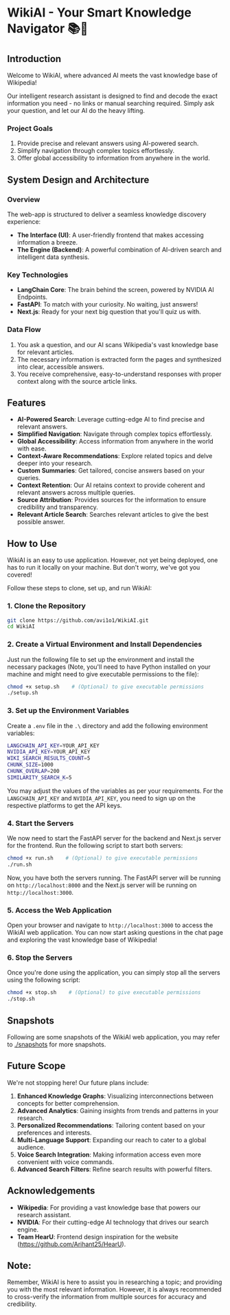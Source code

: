 # WikiAI - Your Smart Knowledge Navigator 📚🤖

## Introduction

Welcome to WikiAI, where advanced AI meets the vast knowledge base of Wikipedia!

Our intelligent research assistant is designed to find and decode the exact information you need - no links or manual searching required. Simply ask your question, and let our AI do the heavy lifting.

### Project Goals

1. Provide precise and relevant answers using AI-powered search.
2. Simplify navigation through complex topics effortlessly.
3. Offer global accessibility to information from anywhere in the world.

## System Design and Architecture

### Overview

The web-app is structured to deliver a seamless knowledge discovery experience:

- **The Interface (UI)**: A user-friendly frontend that makes accessing information a breeze.
- **The Engine (Backend)**: A powerful combination of AI-driven search and intelligent data synthesis.

### Key Technologies

- **LangChain Core**: The brain behind the screen, powered by NVIDIA AI Endpoints.
- **FastAPI**: To match with your curiosity. No waiting, just answers!
- **Next.js**: Ready for your next big question that you'll quiz us with.

### Data Flow

1. You ask a question, and our AI scans Wikipedia's vast knowledge base for relevant articles.
3. The necessary information is extracted form the pages and synthesized into clear, accessible answers.
4. You receive comprehensive, easy-to-understand responses with proper context along with the source article links.

## Features

- **AI-Powered Search**: Leverage cutting-edge AI to find precise and relevant answers.
- **Simplified Navigation**: Navigate through complex topics effortlessly.
- **Global Accessibility**: Access information from anywhere in the world with ease.
- **Context-Aware Recommendations**: Explore related topics and delve deeper into your research.
- **Custom Summaries**: Get tailored, concise answers based on your queries.
- **Context Retention**: Our AI retains context to provide coherent and relevant answers across multiple queries.
- **Source Attribution**: Provides sources for the information to ensure credibility and transparency.
- **Relevant Article Search**: Searches relevant articles to give the best possible answer.

## How to Use

WikiAI is an easy to use application. However, not yet being deployed, one has to run it locally on your machine. But don't worry, we've got you covered!

Follow these steps to clone, set up, and run WikiAI:


### 1. Clone the Repository
```sh
git clone https://github.com/avi1o1/WikiAI.git
cd WikiAI
```

### 2. Create a Virtual Environment and Install Dependencies
Just run the following file to set up the environment and install the necessary packages (Note, you'll need to have Python installed on your machine and might need to give executable permissions to the file):
```sh
chmod +x setup.sh    # (Optional) to give executable permissions
./setup.sh
```

### 3. Set up the Environment Variables
Create a `.env` file in the `.\` directory and add the following environment variables:
```sh
LANGCHAIN_API_KEY=YOUR_API_KEY
NVIDIA_API_KEY=YOUR_API_KEY
WIKI_SEARCH_RESULTS_COUNT=5
CHUNK_SIZE=1000
CHUNK_OVERLAP=200
SIMILARITY_SEARCH_K=5
```
You may adjust the values of the variables as per your requirements. For the `LANGCHAIN_API_KEY` and `NVIDIA_API_KEY`, you need to sign up on the respective platforms to get the API keys.

### 4. Start the Servers
We now need to start the FastAPI server for the backend and Next.js server for the frontend. Run the following script to start both servers:
```sh
chmod +x run.sh    # (Optional) to give executable permissions
./run.sh
```
Now, you have both the servers running. The FastAPI server will be running on `http://localhost:8000` and the Next.js server will be running on `http://localhost:3000`.

### 5. Access the Web Application
Open your browser and navigate to `http://localhost:3000` to access the WikiAI web application. You can now start asking questions in the chat page and exploring the vast knowledge base of Wikipedia!

### 6. Stop the Servers
Once you're done using the application, you can simply stop all the servers using the following script:
```sh
chmod +x stop.sh    # (Optional) to give executable permissions
./stop.sh
```

## Snapshots
Following are some snapshots of the WikiAI web application, you may refer to [./snapshots](./snapshots) for more snapshots.
## Future Scope
We're not stopping here! Our future plans include:

1. **Enhanced Knowledge Graphs**: Visualizing interconnections between concepts for better comprehension.
2. **Advanced Analytics**: Gaining insights from trends and patterns in your research.
3. **Personalized Recommendations**: Tailoring content based on your preferences and interests.
4. **Multi-Language Support**: Expanding our reach to cater to a global audience.
5. **Voice Search Integration**: Making information access even more convenient with voice commands.
6. **Advanced Search Filters**: Refine search results with powerful filters.

## Acknowledgements
- **Wikipedia**: For providing a vast knowledge base that powers our research assistant.
- **NVIDIA**: For their cutting-edge AI technology that drives our search engine.
- **Team HearU**: Frontend design inspiration for the website (https://github.com/Arihant25/HearU).

## Note:
Remember, WikiAI is here to assist you in researching a topic; and providing you with the most relevant information. However, it is always recommended to cross-verify the information from multiple sources for accuracy and credibility.